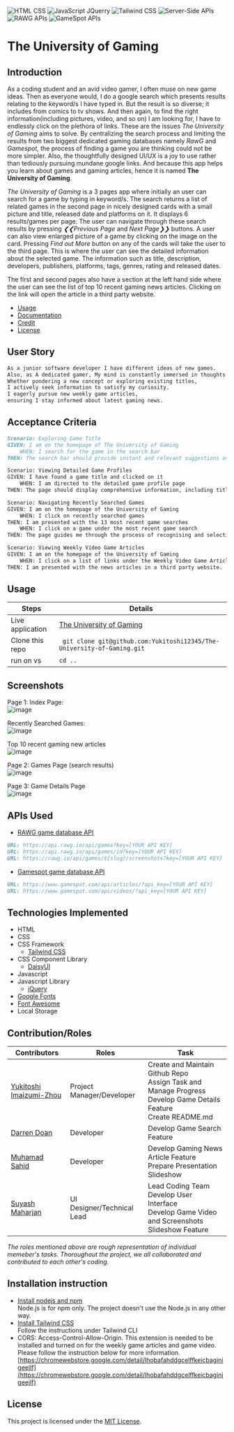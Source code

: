 ![HTML CSS](https://img.shields.io/badge/HTML-CSS-blue) ![JavaScript JQuerry](https://img.shields.io/badge/Javascript-JQuery-orange) ![Tailwind CSS](https://img.shields.io/badge/Tailwind-CSS-green) ![Server-Side APIs](https://img.shields.io/badge/Server-SideAPIs-black) ![RAWG APIs](https://img.shields.io/badge/RAWG-APIs-black) ![GameSpot APIs](https://img.shields.io/badge/GameSpot-APIs-black) 

# The University of Gaming

## Introduction

As a coding student and an avid video gamer, I often muse on new game ideas. Then as everyone would, I do a google search which presents results relating to the keyword/s I have typed in. But the result is so diverse; it includes from comics to tv shows. And then again, to find the right information(including pictures, video, and so on) I am looking for, I have to endlessly click on the plethora of links. These are the issues *The University of Gaming* aims to solve. By centralizing the search process and limiting the results from two biggest dedicated gaming databases namely *RawG* and *Gamespot*, the process of finding a game you are thinking could not be more simpler. Also, the thoughtfully designed UI/UX is a joy to use rather than tediously pursuing mundane google links. And because this app helps you learn about games and gaming articles, hence it is named **The University of Gaming**.

*The University of Gaming* is a 3 pages app where initially an user can search for a game by typing in keyword/s. The search returns a list of related games in the second page in nicely designed cards with a small picture and title, released date and platforms on it. It displays 6 results/games per page. The user can navigate through these search results by pressing *❮❮Previous Page* and *Next Page❯❯* buttons. A user can also view enlarged picture of a game by clicking on the image on the card. Pressing *Find out More* button on any of the cards will take the user to the third page. This is where the user can see the detailed information about the selected game. The information such as title, description, developers, publishers, platforms, tags, genres, rating and released dates.

The first and second pages also have a section at the left hand side where the user can see the list of top 10 recent gaming news articles. Clicking on the link will open the article in a third party website.


- [Usage](#Usage)
- [Documentation](#Documentation)
- [Credit](#Credit)
- [License](#license)

## User Story
```md
As a junior software developer I have different ideas of new games. 
Also, as A dedicated gamer, My mind is constantly immersed in thoughts of video games.
Whether pondering a new concept or exploring existing titles,
I actively seek information to satisfy my curiosity. 
I eagerly pursue new weekly game articles, 
ensuring I stay informed about latest gaming news.
```

## Acceptance Criteria
```md
Scenario: Exploring Game Title
GIVEN: I am on the homepage of The University of Gaming
	WHEN: I search for the game in the search bar
THEN: The search bar should provide instant and relevant suggestions as I type, guiding me through the process of recognising and selecting the game title I am looking for.

Scenario: Viewing Detailed Game Profiles
GIVEN: I have found a game title and clicked on it
	WHEN: I am directed to the detailed game profile page
THEN: The page should display comprehensive information, including title, released date, platforms, developers, publishers, tags, rating, genres, images and a video of the game.  

Scenario: Navigating Recently Searched Games
GIVEN: I am on the homepage of the University of Gaming
	WHEN: I click on recently searched games
THEN: I am presented with the 13 most recent game searches
	WHEN: I click on a game under the most recent game search
THEN: The page guides me through the process of recognising and selecting the game title.

Scenario: Viewing Weekly Video Game Articles
GIVEN: I am on the homepage of the University of Gaming
	WHEN: I click on a list of links under the Weekly Video Game Articles
THEN: I am presented with the news articles in a third party website.
```
## Usage


| Steps                | Details                                                                  |
| -------------------- | ------------------------------------------------------------------------ |
| Live application |  [The University of Gaming](https://yukitoshi12345.github.io/The-University-of-Gaming/)                                                           |
| Clone this repo      | ` git clone git@github.com:Yukitoshi12345/The-University-of-Gaming.git` |
| run on vs | ` cd .. `                                                           |




## Screenshots
Page 1: Index Page:             
![image](assets/screenshots/index.png)

Recently Searched Games:                 
![image](assets/screenshots/ls.png)

Top 10 recent gaming new articles               
![image](assets/screenshots/articles.png)

Page 2: Games Page (search results)               
![image](assets/screenshots/games.png)

Page 3: Game Details Page                
![image](assets/screenshots/details.png)


## APIs Used
- [RAWG game database API](https://rawg.io/apidocs)  
```md   
URL: https://api.rawg.io/api/games?key=[YOUR API KEY]
URL: https://api.rawg.io/api/games/id?key=[YOUR API KEY]
URL: https://rawg.io/api/games/${slug}/screenshots?key=[YOUR API KEY]
```          

- [Gamespot game database API](https://www.gamespot.com/api/) 
```md          
URL: https://www.gamespot.com/api/articles/?api_key=[YOUR API KEY]
URL: https://www.gamespot.com/api/videos/?api_key=[YOUR API KEY]
```             

## Technologies Implemented
- HTML
- CSS
- CSS Framework
	- [Tailwind CSS](https://tailwindcss.com/)
- CSS Component Library
	- [DaisyUI](https://daisyui.com/)
- Javascript
- Javascript Library
	- [jQuery](https://jquery.com/)
- [Google Fonts](https://fonts.google.com/)
- [Font Awesome](https://fontawesome.com/)
- Local Storage


## Contribution/Roles

| Contributors                                                  | Roles                        | Task
| --------------------                                          | -------------------------    |---------------------------------------------  	|
| [Yukitoshi Imaizumi-Zhou](https://github.com/yukitoshi12345)  | Project Manager/Developer	   | Create and Maintain Github Repo<br>Assign  Task and Manage Progress<br>Develop Game Details Feature<br>Create README.md|
| [Darren Doan](https://github.com/darrendoan)                  | Developer                    | Develop Game Search Feature |
| [Muhamad Sahid](https://github.com/BrxwnSugxr)                | Developer     			   | Develop Gaming News Article Feature<br> Prepare Presentation Slideshow  |
| [Suyash Maharjan](https://github.com/SimpleSuyash)            | UI Designer/Technical Lead   |  Lead Coding Team <br> Develop User Interface <br> Develop Game Video and Screenshots Slideshow Feature|

*The roles mentioned above are rough representation of individual memeber's tasks. Thoroughout the project, we all collaborated and contributed to each other's coding.*

## Installation instruction      
- [Install nodejs and npm](https://nodejs.org/en/download)    
Node.js is for npm only. The project doesn't use the Node.js in any other way.
- [Install Tailwind CSS](https://tailwindcss.com/docs/installation)   
Follow the instructions under Tailwind CLI
- CORS: Access-Control-Allow-Origin. This extension is needed to be installed and turned on for the weekly game articles and game video. Please follow the instruction below for more information.    
[https://chromewebstore.google.com/detail/lhobafahddgcelffkeicbaginigeejlf](https://chromewebstore.google.com/detail/lhobafahddgcelffkeicbaginigeejlf)


## License
This project is licensed under the [MIT License](https://github.com/Yukitoshi12345/The-University-of-Gaming/blob/main/LICENSE).
